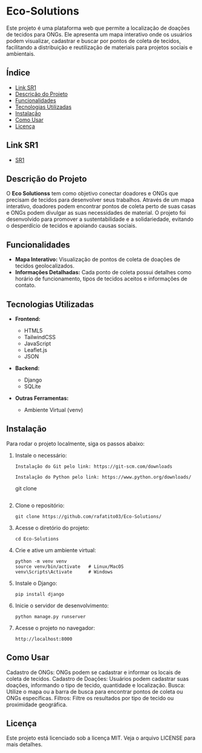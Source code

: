 # Eco-Solutions

Este projeto é uma plataforma web que permite a localização de doações de tecidos para ONGs. Ele apresenta um mapa interativo onde os usuários podem visualizar, cadastrar e buscar por pontos de coleta de tecidos, facilitando a distribuição e reutilização de materiais para projetos sociais e ambientais.

## Índice
- [Link SR1](#link-sr1)
- [Descrição do Projeto](#descrição-do-projeto)
- [Funcionalidades](#funcionalidades)
- [Tecnologias Utilizadas](#tecnologias-utilizadas)
- [Instalação](#instalação)
- [Como Usar](#como-usar)
- [Licença](#licença)

## Link SR1
- [SR1](https://github.com/rafatito03/Eco-Solutions/blob/main/SR1.md)

## Descrição do Projeto

O **Eco Solutionss** tem como objetivo conectar doadores e ONGs que precisam de tecidos para desenvolver seus trabalhos. Através de um mapa interativo, doadores podem encontrar pontos de coleta perto de suas casas e ONGs podem divulgar as suas necessidades de material. O projeto foi desenvolvido para promover a sustentabilidade e a solidariedade, evitando o desperdício de tecidos e apoiando causas sociais.

## Funcionalidades

- **Mapa Interativo:** Visualização de pontos de coleta de doações de tecidos geolocalizados.
- **Informações Detalhadas:** Cada ponto de coleta possui detalhes como horário de funcionamento, tipos de tecidos aceitos e informações de contato.

## Tecnologias Utilizadas

- **Frontend:**
  - HTML5
  - TailwindCSS
  - JavaScript
  - Leaflet.js
  - JSON
  
- **Backend:**
  - Django 
  - SQLite

- **Outras Ferramentas:**
  - Ambiente Virtual (venv)

## Instalação

Para rodar o projeto localmente, siga os passos abaixo:

1. Instale o necessário:
    ```
    Instalação do Git pelo link: https://git-scm.com/downloads

    Instalação do Python pelo link: https://www.python.org/downloads/
    ```
    git clone 
    ``````
2. Clone o repositório:
   ```
   git clone https://github.com/rafatito03/Eco-Solutions/
   ```
3. Acesse o diretório do projeto:
   ```
   cd Eco-Solutions
   ```
   
4. Crie e ative um ambiente virtual:
    ```
    python -m venv venv
    source venv/bin/activate   # Linux/MacOS
    venv\Scripts\Activate      # Windows
    ```
5. Instale o Django:
   ```
   pip install django
   ```
6. Inicie o servidor de desenvolvimento:
    ```
    python manage.py runserver
    ```

7. Acesse o projeto no navegador:
    ```
    http://localhost:8000
    ```

## Como Usar

  Cadastro de ONGs: ONGs podem se cadastrar e informar os locais de coleta de tecidos.
  Cadastro de Doações: Usuários podem cadastrar suas doações, informando o tipo de tecido, quantidade e localização.
  Busca: Utilize o mapa ou a barra de busca para encontrar pontos de coleta ou ONGs específicas.
  Filtros: Filtre os resultados por tipo de tecido ou proximidade geográfica.

## Licença
  
Este projeto está licenciado sob a licença MIT. Veja o arquivo LICENSE para mais detalhes.
